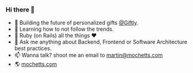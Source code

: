 ### Hi there 👋

- 🎁 Building the future of personalized gifts [@Giftly](https://www.giftly.com/).
- 🌱 Learning how to not follow the trends.
- 👯 Ruby (on Rails) all the things ❤️
- 💬 Ask me anything about Backend, Frontend or Software Architecture best practices.
- 📫 Wanna talk? shoot me an email to martin@mochetts.com
- 🌎 [mochetts.com](https://mochetts.com/)

